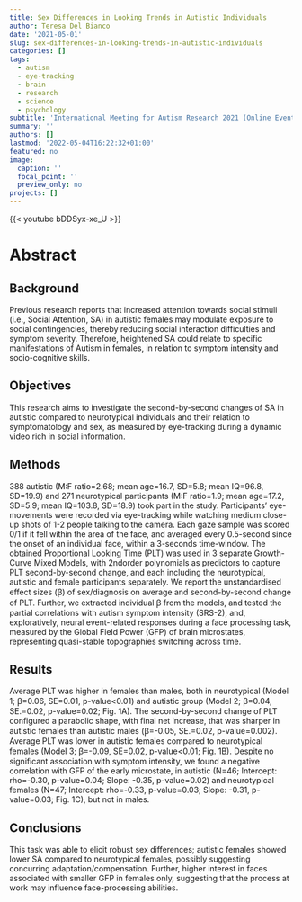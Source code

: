 ```yaml
---
title: Sex Differences in Looking Trends in Autistic Individuals
author: Teresa Del Bianco
date: '2021-05-01'
slug: sex-differences-in-looking-trends-in-autistic-individuals
categories: []
tags:
  - autism
  - eye-tracking
  - brain
  - research
  - science
  - psychology
subtitle: 'International Meeting for Autism Research 2021 (Online Event), Oral Presentation'
summary: ''
authors: []
lastmod: '2022-05-04T16:22:32+01:00'
featured: no
image:
  caption: ''
  focal_point: ''
  preview_only: no
projects: []
---
```


{{< youtube bDDSyx-xe_U >}}

# Abstract

## Background

Previous research reports that increased attention towards social stimuli (i.e., Social Attention, SA) in autistic females may modulate exposure to social contingencies, thereby reducing social interaction difficulties and symptom severity. Therefore, heightened SA could relate to specific manifestations of Autism in females, in relation to symptom intensity and socio-cognitive skills. 

## Objectives

This research aims to investigate the second-by-second changes of SA in autistic compared to neurotypical individuals and their relation to symptomatology and sex, as measured by eye-tracking during a dynamic video rich in social information.

## Methods

388 autistic (M:F ratio=2.68; mean age=16.7, SD=5.8; mean IQ=96.8, SD=19.9) and 271 neurotypical participants (M:F ratio=1.9; mean age=17.2, SD=5.9; mean IQ=103.8, SD=18.9) took part in the study. Participants’ eye-movements were recorded via eye-tracking while watching medium close-up shots of 1-2 people talking to the camera. Each gaze sample was scored 0/1 if it fell within the area of the face, and averaged every 0.5-second since the onset of an individual face, within a 3-seconds time-window. The obtained Proportional Looking Time (PLT) was used in 3 separate Growth-Curve Mixed Models, with 2ndorder polynomials as predictors to capture PLT second-by-second change, and each including the neurotypical, autistic and female participants separately. We report the unstandardised effect sizes (ꞵ) of sex/diagnosis on average and second-by-second change of PLT. Further, we extracted individual ꞵ from the models, and tested the partial correlations with autism symptom intensity (SRS-2), and, exploratively, neural event-related responses during a face processing task, measured by the Global Field Power (GFP) of brain microstates, representing quasi-stable topographies switching across time. 

## Results 

Average PLT was higher in females than males, both in neurotypical (Model 1; ꞵ=0.06, SE=0.01, p-value<0.01) and autistic group (Model 2; ꞵ=0.04, SE.=0.02, p-value=0.02; Fig. 1A). The second-by-second change of PLT configured a parabolic shape, with final net increase, that was sharper in autistic females than autistic males (ꞵ=-0.05, SE.=0.02, p-value=0.002). Average PLT was lower in autistic females compared to neurotypical females (Model 3; ꞵ=-0.09, SE=0.02, p-value<0.01; Fig. 1B). Despite no significant association with symptom intensity, we found a negative correlation with GFP of the early microstate, in autistic (N=46; Intercept: rho=-0.30, p-value=0.04; Slope: -0.35, p-value=0.02) and neurotypical females (N=47; Intercept: rho=-0.33, p-value=0.03; Slope: -0.31, p-value=0.03; Fig. 1C), but not in males. 

## Conclusions 

This task was able to elicit robust sex differences; autistic females showed lower SA compared to neurotypical females, possibly suggesting concurring adaptation/compensation. Further, higher interest in faces associated with smaller GFP in females only, suggesting that the process at work may influence face-processing abilities.
